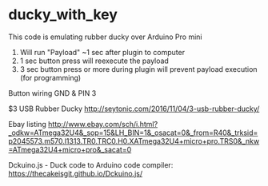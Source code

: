 # ducky_with_key
This code is emulating rubber ducky over Arduino Pro mini

1. Will run "Payload" ~1 sec after plugin to computer
2. 1 sec button press will reexecute the payload
3. 3 sec button press or more during plugin will prevent payload execution (for programming)

Button wiring GND & PIN 3


$3 USB Rubber Ducky
http://seytonic.com/2016/11/04/3-usb-rubber-ducky/

Ebay listing
http://www.ebay.com/sch/i.html?_odkw=ATmega32U4&_sop=15&LH_BIN=1&_osacat=0&_from=R40&_trksid=p2045573.m570.l1313.TR0.TRC0.H0.XATmega32U4+micro+pro.TRS0&_nkw=ATmega32U4+micro+pro&_sacat=0

Dckuino.js - Duck code to Arduino code compiler: 
https://thecakeisgit.github.io/Dckuino.js/
